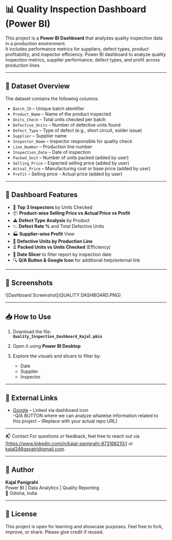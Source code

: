 # 📊 Quality Inspection Dashboard (Power BI)

This project is a **Power BI Dashboard** that analyzes quality inspection data in a production environment.  
It includes performance metrics for suppliers, defect types, product profitability, and inspector efficiency.
Power BI dashboard to analyze quality inspection metrics, supplier performance, defect types, and profit across production lines.

---

## 📁 Dataset Overview

The dataset contains the following columns:

- `Batch_ID` – Unique batch identifier  
- `Product_Name` – Name of the product inspected  
- `Units_Check` – Total units checked per batch  
- `Defective_Units` – Number of defective units found  
- `Defect_Type` – Type of defect (e.g., short circuit, solder issue)  
- `Supplier` – Supplier name  
- `Inspector_Name` – Inspector responsible for quality check  
- `Line_Number` – Production line number  
- `Inspection_Date` – Date of inspection  
- `Packed_Unit` – Number of units packed (added by user)  
- `Selling_Price` – Expected selling price (added by user)  
- `Actual_Price` – Manufacturing cost or base price (added by user)  
- `Profit` – Selling price - Actual price (added by user)  

---

## 📌 Dashboard Features

- 🎯 **Top 3 Inspectors** by Units Checked
- 📦 **Product-wise Selling Price vs Actual Price vs Profit**
- ⚠️ **Defect Type Analysis** by Product
- 📉 **Defect Rate %** and Total Defective Units
- 🏭 **Supplier-wise Profit** View
- 🧾 **Defective Units by Production Line**
- ⏳ **Packed Units vs Units Checked** (Efficiency)
- 📅 **Date Slicer** to filter report by inspection date
- 🔍 **Q/A Button & Google Icon** for additional help/external link

---

## 📸 Screenshots

![Dashboard Screenshot](QUALITY DASHBOARD.PNG)

---

## 📥 How to Use

1. Download the file:  
   **`Quality_Inspection_Dashboard_Kajal.pbix`**

2. Open it using **Power BI Desktop**

3. Explore the visuals and slicers to filter by:
   - Date
   - Supplier
   - Inspector

---

## 🔗 External Links

- [Google](https://www.google.com) – Linked via dashboard icon  
-Q/A BUTTON where we can analyze whatelse information related to this project – (Replace with your actual repo URL)

---
📬 Contact
For questions or feedback, feel free to reach out via [https://www.linkedin.com/in/kajal-panigrahi-873168210/] or kajal246gayatri@gmail.com.

----

## 📌 Author

**Kajal Panigrahi**  
Power BI | Data Analytics | Quality Reporting  
📍 Odisha, India

---

## 📃 License

This project is open for learning and showcase purposes. Feel free to fork, improve, or share. Please give credit if reused.

